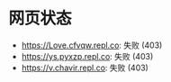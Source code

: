 # 网页状态
- https://Love.cfvqw.repl.co: 失败 (403)
- https://ys.pyxzp.repl.co: 失败 (403)
- https://v.chavir.repl.co: 失败 (403)
